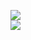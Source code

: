 [![](https://img.shields.io/badge/Made%20With-Github%20Spray-lightgrey.svg?style=for-the-badge&logo=github)](https://github.com/Annihil/github-spray#4419)  
[![](https://i.imgur.com/2DrTn0Z.gif)](https://github.com/Annihil/github-spray)